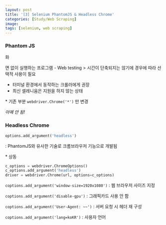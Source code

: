 ```yaml
---
layout: post
title: '[3] Selenium PhantomJS & Headless Chrome'
categories: [Study/Web Scraping]
image: 
tags: [selenium, web scraping]
---
```


### Phantom JS

화

면 없이 실행하는 프로그램 - Web testing > 시간이 단축되지는 않기에 경우에 따라 선택적 사용이 필요

- 터미널 환경에서 동작하는 크롤러에게 권장
- 최신 셀레니움은 지원을 하지 않는 상태

\* 기존 부분 `webdriver.Chrome('*')` 만 변경

*아예 안 됨!*



### Headless Chrome 

```python
options.add_argument('headless')
```

: PhantomJS와 유사한 기술로 크롬브라우저 기능으로 개발됨

\* 상동



```python
c_options = webdriver.ChromeOptions()
c_options.add_argument('headless')
driver = webdriver.Chrome(url, options=c_options)
```



`coptions.add_argument('window-size=1920x1080')` : 웹 브라우저 사이즈 지정

`coptions.add_argument('disable-gpu')` : 그래픽카드 사용 안 함

`coptions.add_argument('User-Agent: ~~')` : 서버 요청 시 헤더 재 구성

`coptions.add_argument('lang=koKR')` : 사용자 언어 